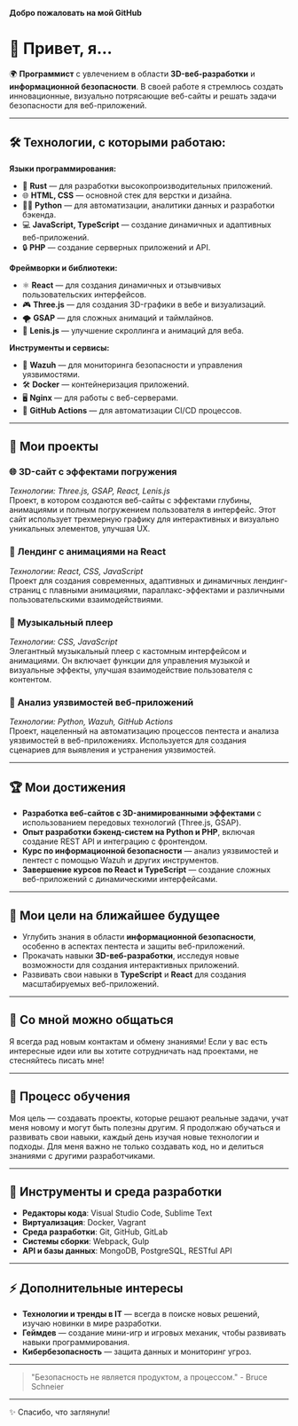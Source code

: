 
**Добро пожаловать на мой GitHub**

# 👋 Привет, я...

🌍 **Программист** с увлечением в области **3D-веб-разработки** и **информационной безопасности**. В своей работе я стремлюсь создать инновационные, визуально потрясающие веб-сайты и решать задачи безопасности для веб-приложений.

---

## 🛠️ Технологии, с которыми работаю:

**Языки программирования:**
- 🔧 **Rust** — для разработки высокопроизводительных приложений.
- 🌐 **HTML, CSS** — основной стек для верстки и дизайна.
- 🧑‍💻 **Python** — для автоматизации, аналитики данных и разработки бэкенда.
- 💻 **JavaScript, TypeScript** — создание динамичных и адаптивных веб-приложений.
- 🔒 **PHP** — создание серверных приложений и API.

**Фреймворки и библиотеки:**
- ⚛️ **React** — для создания динамичных и отзывчивых пользовательских интерфейсов.
- 🎮 **Three.js** — для создания 3D-графики в вебе и визуализаций.
- 🌪 **GSAP** — для сложных анимаций и таймлайнов.
- 🌊 **Lenis.js** — улучшение скроллинга и анимаций для веба.

**Инструменты и сервисы:**
- 🔐 **Wazuh** — для мониторинга безопасности и управления уязвимостями.
- 🛠️ **Docker** — контейнеризация приложений.
- 🖥️ **Nginx** — для работы с веб-серверами.
- 🔄 **GitHub Actions** — для автоматизации CI/CD процессов.

---

## 🚀 Мои проекты

### 🌐 **3D-сайт с эффектами погружения**
*Технологии: Three.js, GSAP, React, Lenis.js*  
Проект, в котором создаются веб-сайты с эффектами глубины, анимациями и полным погружением пользователя в интерфейс. Этот сайт использует трехмерную графику для интерактивных и визуально уникальных элементов, улучшая UX.

### 🎨 **Лендинг с анимациями на React**
*Технологии: React, CSS, JavaScript*  
Проект для создания современных, адаптивных и динамичных лендинг-страниц с плавными анимациями, параллакс-эффектами и различными пользовательскими взаимодействиями.

### 🎵 **Музыкальный плеер**
*Технологии: CSS, JavaScript*  
Элегантный музыкальный плеер с кастомным интерфейсом и анимациями. Он включает функции для управления музыкой и визуальные эффекты, улучшая взаимодействие пользователя с контентом.

### 🔐 **Анализ уязвимостей веб-приложений**
*Технологии: Python, Wazuh, GitHub Actions*  
Проект, нацеленный на автоматизацию процессов пентеста и анализа уязвимостей в веб-приложениях. Используется для создания сценариев для выявления и устранения уязвимостей.

---

## 🏆 Мои достижения

- **Разработка веб-сайтов с 3D-анимированными эффектами** с использованием передовых технологий (Three.js, GSAP).
- **Опыт разработки бэкенд-систем на Python и PHP**, включая создание REST API и интеграцию с фронтендом.
- **Курс по информационной безопасности** — анализ уязвимостей и пентест с помощью Wazuh и других инструментов.
- **Завершение курсов по React и TypeScript** — создание сложных веб-приложений с динамическими интерфейсами.

---

## 🌱 Мои цели на ближайшее будущее

- Углубить знания в области **информационной безопасности**, особенно в аспектах пентеста и защиты веб-приложений.
- Прокачать навыки **3D-веб-разработки**, исследуя новые возможности для создания интерактивных приложений.
- Развивать свои навыки в **TypeScript** и **React** для создания масштабируемых веб-приложений.

---

## 💬 Со мной можно общаться

Я всегда рад новым контактам и обмену знаниями! Если у вас есть интересные идеи или вы хотите сотрудничать над проектами, не стесняйтесь писать мне!

---

## 📖 Процесс обучения

Моя цель — создавать проекты, которые решают реальные задачи, учат меня новому и могут быть полезны другим. Я продолжаю обучаться и развивать свои навыки, каждый день изучая новые технологии и подходы. Для меня важно не только создавать код, но и делиться знаниями с другими разработчиками.

---

## 🔧 Инструменты и среда разработки

- **Редакторы кода**: Visual Studio Code, Sublime Text
- **Виртуализация**: Docker, Vagrant
- **Среда разработки**: Git, GitHub, GitLab
- **Системы сборки**: Webpack, Gulp
- **API и базы данных**: MongoDB, PostgreSQL, RESTful API

---

## ⚡ Дополнительные интересы

- **Технологии и тренды в IT** — всегда в поиске новых решений, изучаю новинки в мире разработки.
- **Геймдев** — создание мини-игр и игровых механик, чтобы развивать навыки программирования.
- **Кибербезопасность** — защита данных и мониторинг угроз.

---

> "Безопасность не является продуктом, а процессом." - Bruce Schneier

---

✨ Спасибо, что заглянули!
